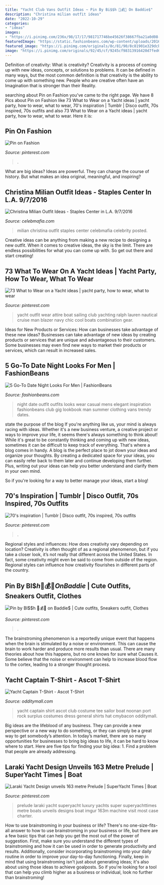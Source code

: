 ```yaml
---
title: "Yacht Club Vans Outfit Ideas ~ Pin By Bi$$h 👑💰💙 On Baddie$"
description: "Christina milian outfit ideas"
date: "2022-10-29"
categories:
- "ideas"
images:
- "https://i.pinimg.com/236x/98/17/17/981717746be45626f38667fba21a0d08--cruise-attire-yacht-party.jpg"
featuredImage: "https://static.fashionbeans.com/wp-content/uploads/2016/06/datenightlooks1.jpg"
featured_image: "https://i.pinimg.com/originals/8c/81/90/8c81901e329dcb6bf864bca65fe1d66b.jpg"
image: "https://i.pinimg.com/originals/92/45/cf/9245cf98313916420d7fed6111925c92.jpg"
---
```



Definition of creativity: What is creativity?
Creativity is a process of coming up with new ideas, concepts, or solutions to problems. It can be defined in many ways, but the most common definition is that creativity is the ability to come up with something new. People who are creative often have an Imagination that is stronger than their Reality.

	

		
searching about Pin on Fashion you've came to the right page. We have 8 Pics about Pin on Fashion like 73 What to Wear on a Yacht ideas | yacht party, how to wear, what to wear, 70&#039;s inspiration | Tumblr | Disco outfit, 70s inspired, 70s outfits and also 73 What to Wear on a Yacht ideas | yacht party, how to wear, what to wear. Here it is:
		
    
## Pin On Fashion

<img loading=lazy src="https://i.pinimg.com/736x/4a/dc/d4/4adcd46341fbad909dd18f336af41ddd--warped-tour-silver-jeans.jpg" onerror="this.onerror=null;this.src='https://tse1.mm.bing.net/th?id=OIP.ZOUYNJjaPJiruuPbIpz1gQDdEs&amp;pid=15.1';" alt="Pin on Fashion">

_Source: pinterest.com_

>. 

	

What are big ideas?
Ideas are powerful. They can change the course of history. But what makes an idea original, meaningful, and inspiring?

    
## Christina Milian Outfit Ideas - Staples Center In L.A. 9/7/2016

<img loading=lazy src="https://celebmafia.com/wp-content/uploads/2016/09/christina-milian-outfit-ideas-staples-center-in-l.a.-9-7-2016-8.jpg" onerror="this.onerror=null;this.src='https://tse1.mm.bing.net/th?id=OIP.Lrs6rAz4oHq9x96f58QRpQHaK0&amp;pid=15.1';" alt="Christina Milian Outfit Ideas - Staples Center in L.A. 9/7/2016">

_Source: celebmafia.com_

>milian christina outfit staples center celebmafia celebrity posted. 

	

Creative ideas can be anything from making a new recipe to designing a new outfit. When it comes to creative ideas, the sky is the limit. There are endless possibilities for what you can come up with. So get out there and start creating!

    
## 73 What To Wear On A Yacht Ideas | Yacht Party, How To Wear, What To Wear

<img loading=lazy src="https://i.pinimg.com/236x/98/17/17/981717746be45626f38667fba21a0d08--cruise-attire-yacht-party.jpg" onerror="this.onerror=null;this.src='https://tse2.mm.bing.net/th?id=OIP.fQRk8kKEh1TBhiPB_c8amgAAAA&amp;pid=15.1';" alt="73 What to Wear on a Yacht ideas | yacht party, how to wear, what to wear">

_Source: pinterest.com_

>yacht outfit wear attire boat sailing club yachting ralph lauren nautical cruise man blazer navy chic cool boats combination gear. 

	

Ideas for New Products or Services: How can businesses take advantage of these new ideas?
Businesses can take advantage of new ideas by creating products or services that are unique and advantageous to their customers. Some businesses may even find new ways to market their products or services, which can result in increased sales.

    
## 5 Go-To Date Night Looks For Men | FashionBeans

<img loading=lazy src="https://static.fashionbeans.com/wp-content/uploads/2016/06/datenightlooks1.jpg" onerror="this.onerror=null;this.src='https://tse2.mm.bing.net/th?id=OIP.NUtrixYNo7YXY898Q_6P-wHaNK&amp;pid=15.1';" alt="5 Go-To Date Night Looks For Men | FashionBeans">

_Source: fashionbeans.com_

>night date outfit outfits looks wear casual mens elegant inspiration fashionbeans club gig lookbook man summer clothing vans trendy dates. 

	

state the purpose of the blog
If you're anything like us, your mind is always racing with ideas. Whether it's a new business venture, a creative project or ways to improve your life, it seems there's always something to think about! While it's great to be constantly thinking and coming up with new ideas, sometimes it can be difficult to keep track of everything. That's where a blog comes in handy.
A blog is the perfect place to jot down your ideas and organize your thoughts. By creating a dedicated space for your ideas, you can easily refer back to them later and continue developing them further. Plus, writing out your ideas can help you better understand and clarify them in your own mind.

So if you're looking for a way to better manage your ideas, start a blog!

    
## 70&#039;s Inspiration | Tumblr | Disco Outfit, 70s Inspired, 70s Outfits

<img loading=lazy src="https://i.pinimg.com/originals/58/55/8d/58558d26517171243716dd707c36237a.jpg" onerror="this.onerror=null;this.src='https://tse4.mm.bing.net/th?id=OIP.lp5uk566DfAGiIL0SJgWUgHaHa&amp;pid=15.1';" alt="70&#039;s inspiration | Tumblr | Disco outfit, 70s inspired, 70s outfits">

_Source: pinterest.com_

>. 

	

Regional styles and influences: How does creativity vary depending on location?
Creativity is often thought of as a regional phenomenon, but if you take a closer look, it’s not really that different across the United States. In fact, some creativity might even be said to come from outside of the region. Regional styles can influence how creativity flourishes in different parts of the country.

    
## Pin By BI$$h 👑💰💙 On Baddie$ | Cute Outfits, Sneakers Outfit, Clothes

<img loading=lazy src="https://i.pinimg.com/originals/92/45/cf/9245cf98313916420d7fed6111925c92.jpg" onerror="this.onerror=null;this.src='https://tse1.mm.bing.net/th?id=OIP.DjaG9OSeCweb0iqvcEucbwHaJQ&amp;pid=15.1';" alt="Pin by BI$$h 👑💰💙 on Baddie$ | Cute outfits, Sneakers outfit, Clothes">

_Source: pinterest.com_

>. 

	

The brainstroming phenomenon is a reportedly unique event that happens when the brain is stimulated by a noise or environment. This can cause the brain to work harder and produce more results than usual. There are many theories about how this happens, but no one knows for sure what Causes it. Some believe that the noise or environment can help to increase blood flow to the cortex, leading to a stronger thought process.

    
## Yacht Captain T-Shirt - Ascot T-Shirt

<img loading=lazy src="https://odditymall.com/includes/content/upload/yacht-captain-t-shirt---ascot-t-shirt-7109.jpg" onerror="this.onerror=null;this.src='https://tse1.mm.bing.net/th?id=OIP.cmKMLFnJLr0q6vZhezIY9QHaHv&amp;pid=15.1';" alt="Yacht Captain T-Shirt - Ascot T-Shirt">

_Source: odditymall.com_

>yacht captain shirt ascot club costume tee sailor boat noonan port rock surplus costumes dress general shirts hat cmybacon odditymall. 

	

Big ideas are the lifeblood of any business. They can provide a new perspective or a new way to do something, or they can simply be a great way to get somebody’s attention. In today’s market, there are so many opportunities for businesses to bring big ideas to life, it can be hard to know where to start. Here are five tips for finding your big idea: 1. Find a problem that people are already addressing.

    
## Laraki Yacht Design Unveils 163 Metre Prelude | SuperYacht Times | Boat

<img loading=lazy src="https://i.pinimg.com/originals/8c/81/90/8c81901e329dcb6bf864bca65fe1d66b.jpg" onerror="this.onerror=null;this.src='https://tse3.mm.bing.net/th?id=OIP.AD4YpskO_f_AQZzUi4B9ogHaEK&amp;pid=15.1';" alt="Laraki Yacht Design unveils 163 metre Prelude | SuperYacht Times | Boat">

_Source: pinterest.com_

>prelude laraki yacht superyacht luxury yachts super superyachttimes metre boats unveils designs boat imgur 163m machine visit most case charter. 

	

How to use brainstroming in your business or life?
There's no one-size-fits-all answer to how to use brainstroming in your business or life, but there are a few basic tips that can help you get the most out of the power of suggestion. First, make sure you understand the different types of brainstroming and how it can be used in order to generate productivity and results. Additionally, consider incorporating brainstroming into your daily routine in order to improve your day-to-day functioning. Finally, keep in mind that using brainstroming isn't just about generating ideas; it's also about using those ideas to achieve goalposts. So if you're looking for a tool that can help you climb higher as a business or individual, look no further than brainstroming!

